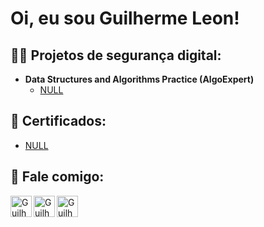 <h1>Oi, eu sou Guilherme Leon! <br/>

<h2>👨‍💻 Projetos de segurança digital:</h2>

- <b>Data Structures and Algorithms Practice (AlgoExpert)</b>
  - [NULL](https://github.com/GLMello/seila)


<h2>📄 Certificados:</h2>

- [NULL](https://www.youtube.com/yadatada)


<h2> 🤳 Fale comigo:</h2>

[<img align="left" alt="GuilhermeLeon | E-mail" width="34px" src="https://cdn.jsdelivr.net/npm/simple-icons@3.13.0/icons/gmail.svg" />][e-mail]
[<img align="left" alt="GuilhermeLeon | Whatsapp" width="34px" src="https://cdn.jsdelivr.net/npm/simple-icons@v3/icons/whatsapp.svg" />][whatsapp]
[<img align="left" alt="GuilhermeLeon | LinkedIn" width="34px" src="https://cdn.jsdelivr.net/npm/simple-icons@v3/icons/linkedin.svg" />][linkedin]



[e-mail]: mailto:rm.leon@outlook.com
[whatsapp]: https://wa.me/5522997908482
[linkedin]: https://linkedin.com/in/GLeonRM

<!--
**joshmadakor1/joshmadakor1** is a ✨ _special_ ✨ repository because its `README.md` (this file) appears on your GitHub profile.

Here are some ideas to get you started:

- 🔭 I’m currently working on ...
- 🌱 I’m currently learning ...
- 👯 I’m looking to collaborate on ...
- 🤔 I’m looking for help with ...
- 💬 Ask me about ...
- 📫 How to reach me: ...
- 😄 Pronouns: ...
- ⚡ Fun fact: ...
-->
